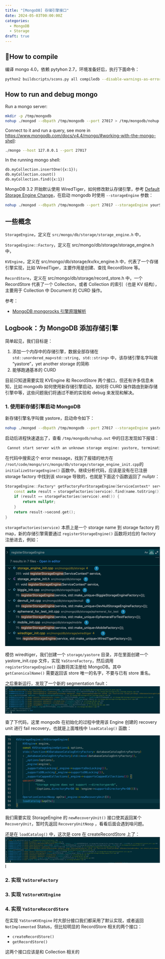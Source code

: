 ```yaml
---
title: "[MongoDB] 存储引擎接口"
date: 2024-05-03T00:00:00Z
categories:
  - MongoDB
  - Storage
draft: true
---
```



## How to compile

编译 mongo 4.0，依赖  pytyhon 2.7，环境准备好后，执行下面命令：

```sh
python2 buildscripts/scons.py all compiledb --disable-warnings-as-errors -j32 --dbg=on
```

## How to run and debug mongo

Run a mongo server:

```sh
mkdir -p /tmp/mongodb
nohup ./mongod --dbpath /tmp/mongodb --port 27017 > /tmp/mongodb/nohup.out 2>&1
```

Connect to it and run a query, see more in https://www.mongodb.com/docs/v4.4/mongo/#working-with-the-mongo-shell:

```sh
./mongo --host 127.0.0.1 --port 27017
```

In the running mongo shell:
```
db.myCollection.insertOne({x:1});
db.myCollection.count()
db.myCollection.find({x:1})
```

MongoDB 3.2 开始默认使用 WiredTiger，如何修改默认存储引擎，参考 [Default Storage Engine Change](https://www.mongodb.com/docs/v6.0/release-notes/3.2-compatibility/#default-storage-engine-change)，在启动 mongodb 时使用 `--storageEngine` 参数：

```sh
nohup ./mongod --dbpath /tmp/mongodb --port 27017 --storageEngine yourStorageEngine > /tmp/mongodb/nohup.out 2>&1
```

## 一些概念

`StorageEngine`，定义在 `src/mongo/db/storage/storage_engine.h` 中，

`StorageEngine::Factory`，定义在 src/mongo/db/storage/storage_engine.h 中，

`KVEngine`，定义在 src/mongo/db/storage/kv/kv_engine.h 中，代表了一个存储引擎实现，比如 WiredTiger，主要作用是创建、查找 RecordStore 等。

`RecordStore`，定义在 src/mongo/db/storage/record_store.h 中，一个 RecordStore 代表了一个 Collection，或者 Collection 的索引（也是 KV 结构），主要用于 Collection 中 Document 的 CURD 操作。

参考：
- [MongoDB mongorocks 引擎原理解析](https://zhuanlan.zhihu.com/p/414821545)

## Logbook：为 MongoDB 添加存储引擎

简单起见，我们目标是：
1. 添加一个内存中的存储引擎，数据全部存储在 `std::unordered_map<std::string, std::string>` 中，该存储引擎名字叫做 “yastore”，yet another storage 的简称
2. 能够跑通基本的 CURD

目前只知道需要实现 KVEngine 和 RecordStore 两个接口，但还有许多信息未知，比如 mongodb 如何使用新存储引擎启动，如何将 CURD 操作路由到新存储引擎中等，这些问题我们将通过不断的实验和 debug 来发现和解决。

### 1. 使用新存储引擎启动 MongoDB

新存储引擎名字叫做 yastore，启动命令如下：

```sh
nohup ./mongod --dbpath /tmp/mongodb --port 27017 --storageEngine yastore > /tmp/mongodb/nohup.out 2>&1
```

启动后进程快速退出了，查看 `/tmp/mongodb/nohup.out` 中的日志发现如下报错：

```txt
 Cannot start server with an unknown storage engine: yastore, terminating
```

在代码中搜索这个 error message，找到了报错的地方在 `/root/code/mongo/src/mongo/db/storage/storage_engine_init.cpp`的 `initializeStorageEngine()` 函数中。继续分析代码，应该是没有在已注册 storage factory 中找到该 storage 导致的，也就是下面这个函数返回了 nullptr：

```cpp
StorageEngine::Factory* getFactoryForStorageEngine(ServiceContext* service, StringData name) {
    const auto result = storageFactories(service).find(name.toString());
    if (result == storageFactories(service).end()) {
        return nullptr;
    }
    return result->second.get();
}
```

`storageFactories(service)` 本质上是一个 storage name 到 storage factory 的 map，新的存储引擎需要通过 `registerStorageEngine()` 函数将对应的 factory 注册进去，例如：

![](20240417230214.png)

模仿 wiredtiger，我们创建一个 `storage/yastore` 目录，并在里面创建一个 yastore_init.cpp 文件，实现 `YaStoreFactory`，然后调用 `registerStorageEngine()` 函数将其注册给 MongoDB。其中 `getCanonicalName()` 需要返回该 store 唯一的名字，不要与已有 store 重名。

之后重新运行，发现了一个新的 segmentation fault：
![](20240519110013.png)

查了下代码，这里 mongodb 在初始化的过程中使用该 Engine 创建的 recovery unit 进行 fail recovery，也就是上面堆栈中 `loadCatalog()` 函数：

![](20240519114007.png)

我们需要实现 StorageEngine 的 `newRecoveryUnit()` 接口使其返回某个 `RecoveryUnit`，暂时先返回 `RecoveryUnitNoop` ，看看后面会遇到啥问题。

还是在 `loadCatalog()` 中，这次是 core 在 createRecordStore 上了：
![](20240519114901.png)
l


### 2. 实现 `YaStoreFactory`

### 3. 实现 `YaStoreKVEngine`

### 4. 实现 `YaStoreRecordStore`

在实现 `YaStoreKVEngine` 时大部分接口我们都采用了默认实现，或者返回 `NotImplemented` Status，但比较明显的 RecordStore 相关的两个接口：
- `createRecordStore()`
- `getRecordStore()`

这两个接口应该是和 Collection 相关的